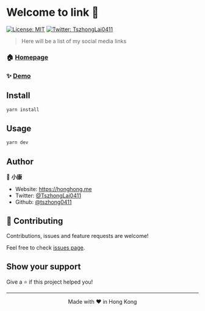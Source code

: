 # Welcome to link 👋

[![License: MIT](https://img.shields.io/badge/License-MIT-yellow.svg)](#)
[![Twitter: TszhongLai0411](https://img.shields.io/twitter/follow/TszhongLai0411.svg?style=social)](https://twitter.com/TszhongLai0411)

> Here will be a list of my social media links

### 🏠 [Homepage](https://github.com/tszhong0411/link#readme)

### ✨ [Demo](https://link.honghong.me)

## Install

```sh
yarn install
```

## Usage

```sh
yarn dev
```

## Author

👤 **小康**

- Website: https://honghong.me
- Twitter: [@TszhongLai0411](https://twitter.com/TszhongLai0411)
- Github: [@tszhong0411](https://github.com/tszhong0411)

## 🤝 Contributing

Contributions, issues and feature requests are welcome!

Feel free to check [issues page](https://github.com/tszhong0411/link/issues).

## Show your support

Give a ⭐️ if this project helped you!

---

<p align="center">Made with ❤️ in Hong Kong</p>
